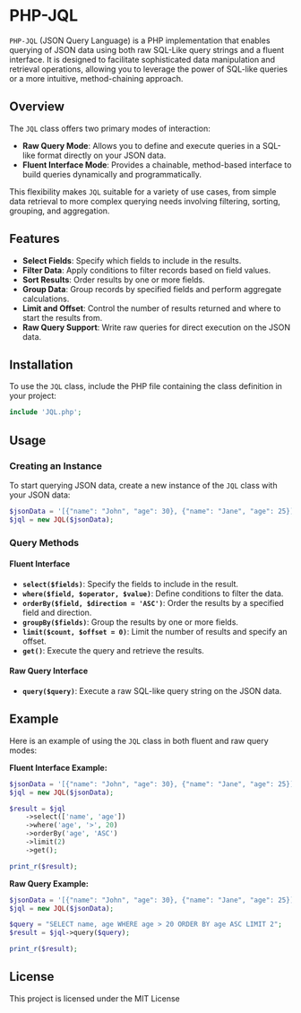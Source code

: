 # PHP-JQL

`PHP-JQL` (JSON Query Language) is a PHP implementation that enables querying of JSON data using both raw SQL-Like query strings and a fluent interface. It is designed to facilitate sophisticated data manipulation and retrieval operations, allowing you to leverage the power of SQL-like queries or a more intuitive, method-chaining approach.

## Overview

The `JQL` class offers two primary modes of interaction:

- **Raw Query Mode**: Allows you to define and execute queries in a SQL-like format directly on your JSON data.
- **Fluent Interface Mode**: Provides a chainable, method-based interface to build queries dynamically and programmatically.

This flexibility makes `JQL` suitable for a variety of use cases, from simple data retrieval to more complex querying needs involving filtering, sorting, grouping, and aggregation.

## Features

- **Select Fields**: Specify which fields to include in the results.
- **Filter Data**: Apply conditions to filter records based on field values.
- **Sort Results**: Order results by one or more fields.
- **Group Data**: Group records by specified fields and perform aggregate calculations.
- **Limit and Offset**: Control the number of results returned and where to start the results from.
- **Raw Query Support**: Write raw queries for direct execution on the JSON data.

## Installation

To use the `JQL` class, include the PHP file containing the class definition in your project:

```php
include 'JQL.php';
```

## Usage

### Creating an Instance

To start querying JSON data, create a new instance of the `JQL` class with your JSON data:

```php
$jsonData = '[{"name": "John", "age": 30}, {"name": "Jane", "age": 25}]';
$jql = new JQL($jsonData);
```

### Query Methods

#### Fluent Interface

- **`select($fields)`**: Specify the fields to include in the result.
- **`where($field, $operator, $value)`**: Define conditions to filter the data.
- **`orderBy($field, $direction = 'ASC')`**: Order the results by a specified field and direction.
- **`groupBy($fields)`**: Group the results by one or more fields.
- **`limit($count, $offset = 0)`**: Limit the number of results and specify an offset.
- **`get()`**: Execute the query and retrieve the results.

#### Raw Query Interface

- **`query($query)`**: Execute a raw SQL-like query string on the JSON data.

## Example

Here is an example of using the `JQL` class in both fluent and raw query modes:

**Fluent Interface Example:**

```php
$jsonData = '[{"name": "John", "age": 30}, {"name": "Jane", "age": 25}]';
$jql = new JQL($jsonData);

$result = $jql
    ->select(['name', 'age'])
    ->where('age', '>', 20)
    ->orderBy('age', 'ASC')
    ->limit(2)
    ->get();

print_r($result);
```

**Raw Query Example:**

```php
$jsonData = '[{"name": "John", "age": 30}, {"name": "Jane", "age": 25}]';
$jql = new JQL($jsonData);

$query = "SELECT name, age WHERE age > 20 ORDER BY age ASC LIMIT 2";
$result = $jql->query($query);

print_r($result);
```

## License

This project is licensed under the MIT License
